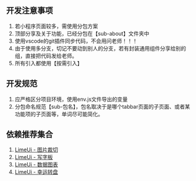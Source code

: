 ## 开发注意事项
1. 若小程序页面较多，需使用分包方案
2. 顶部分享及关于功能，已经分包在【sub-about】文件夹中
3. 使用vscode的git插件同步代码，不会用问老师！！！
4. 由于使用多分支，切记不要动到别人的分支，若有封装通用组件分享给别的组，直接把代码发给老师。
5. 所有引入都使用【按需引入】


## 开发规范
1. 应严格区分项目环境，使用env.js文件导出的变量
2. 分包命名规范【sub-包名】，包名取决于是哪个tabbar页面的子页面、或者某功能项的子页面等，单词尽可能简化。

## 依赖推荐集合
1. [LimeUi - 图片裁切](https://limeui.qcoon.cn/#/clipper)
2. [LimeUi - 写字板](https://limeui.qcoon.cn/#/signature)
3. [LimeUi - 数据图表](https://limeui.qcoon.cn/#/echart)
4. [LimeUi - 幸运转盘](https://limeui.qcoon.cn/#/dialer)
